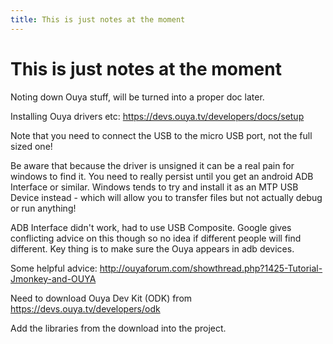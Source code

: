 ```yaml
---
title: This is just notes at the moment
---
```

<h1 class="sectionedit1" id="this_is_just_notes_at_the_moment">This is just notes at the moment</h1>
<div class="level1">

<p>
Noting down Ouya stuff, will be turned into a proper doc later.
</p>

<p>
Installing Ouya drivers etc: 
<a href="https://devs.ouya.tv/developers/docs/setup" class="urlextern" title="https://devs.ouya.tv/developers/docs/setup" rel="nofollow">https://devs.ouya.tv/developers/docs/setup</a>
</p>

<p>
Note that you need to connect the USB to the micro USB port, not the full sized one!
</p>

<p>
Be aware that because the driver is unsigned it can be a real pain for windows to find it. You need to really persist until you get an android ADB Interface or similar. Windows tends to try and install it as an MTP USB Device instead - which will allow you to transfer files but not actually debug or run anything!
</p>

<p>
ADB Interface didn't work, had to use USB Composite. Google gives conflicting advice on this though so no idea if different people will find different. Key thing is to make sure the Ouya appears in adb devices.
</p>

<p>
Some helpful advice: <a href="http://ouyaforum.com/showthread.php?1425-Tutorial-Jmonkey-and-OUYA" class="urlextern" title="http://ouyaforum.com/showthread.php?1425-Tutorial-Jmonkey-and-OUYA" rel="nofollow">http://ouyaforum.com/showthread.php?1425-Tutorial-Jmonkey-and-OUYA</a>
</p>

<p>
Need to download Ouya Dev Kit (ODK) from <a href="https://devs.ouya.tv/developers/odk" class="urlextern" title="https://devs.ouya.tv/developers/odk" rel="nofollow">https://devs.ouya.tv/developers/odk</a>
</p>

<p>
Add the libraries from the download into the project.
</p>

</div>
